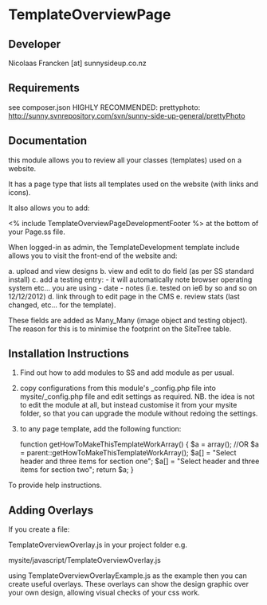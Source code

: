 TemplateOverviewPage
================================================================================

Developer
-----------------------------------------------
Nicolaas Francken [at] sunnysideup.co.nz

Requirements
-----------------------------------------------
see composer.json
HIGHLY RECOMMENDED:
prettyphoto: http://sunny.svnrepository.com/svn/sunny-side-up-general/prettyPhoto

Documentation
-----------------------------------------------
this module allows you to review all your classes
(templates) used on a website.

It has a page type that lists all templates used on the website (with links and icons).

It also allows you to add:

<% include TemplateOverviewPageDevelopmentFooter %> at the bottom of your Page.ss file.

When logged-in as admin, the TemplateDevelopment template include allows you to
visit the front-end of the website and:

a. upload and view designs
b. view and edit to do field (as per SS standard install)
c. add a testing entry:
	- it will automatically note browser operating system etc... you are using
	- date
	- notes (i.e. tested on ie6 by so and so on 12/12/2012)
d. link through to edit page in the CMS
e. review stats (last changed, etc... for the template).

These fields are added as Many_Many (image object and testing object).
The reason for this is to minimise the footprint on the SiteTree table.

Installation Instructions
-----------------------------------------------
1. Find out how to add modules to SS and add module as per usual.
2. copy configurations from this module's _config.php file
into mysite/_config.php file and edit settings as required.
NB. the idea is not to edit the module at all, but instead customise
it from your mysite folder, so that you can upgrade the module without redoing the settings.
3. to any page template, add the following function:


	function getHowToMakeThisTemplateWorkArray() {
		$a = array();
		//OR $a = parent::getHowToMakeThisTemplateWorkArray();
		$a[] = "Select header and three items for section one";
		$a[] = "Select header and three items for section two";
		return $a;
	}

To provide help instructions.



Adding Overlays
-----------------------------------------------
If you create a file:

TemplateOverviewOverlay.js in your project folder
e.g.

mysite/javascript/TemplateOverviewOverlay.js

using TemplateOverviewOverlayExample.js as the example
then you can create useful overlays.  These overlays
can show the design graphic over your own design, allowing
visual checks of your css work.
